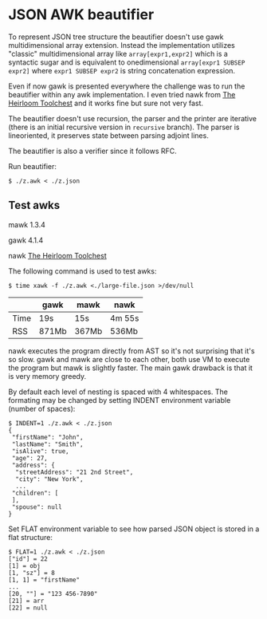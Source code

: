 # JSON AWK beautifier

To represent JSON tree structure the beautifier doesn't use gawk multidimensional array extension. Instead the implementation utilizes "classic" multidimensional array like `array[expr1,expr2]` which is a syntactic sugar and is equivalent to onedimensional `array[expr1 SUBSEP  expr2]` where `expr1 SUBSEP expr2` is string concatenation expression.

Even if now gawk is presented everywhere the challenge was to run the beautifier within any awk implementation. I even tried nawk from [The Heirloom Toolchest](http://heirloom.sourceforge.net/tools.html) and it works fine but sure not very fast.

The beautifier doesn't use recursion, the parser and the printer are iterative (there is an initial recursive version in `recursive` branch). The parser is lineoriented, it preserves state between parsing adjoint lines.

The beautifier is also a verifier since it follows RFC.

Run beautifier:

```
$ ./z.awk < ./z.json

```

## Test awks

mawk 1.3.4

gawk 4.1.4

nawk [The Heirloom Toolchest](http://heirloom.sourcefoge.net/tools.html)


The following command is used to test awks:

```
$ time xawk -f ./z.awk <./large-file.json >/dev/null
```

|      | gawk  | mawk  | nawk   |
| ---  | ---   | ---   | ---    |
| Time | 19s   | 15s   | 4m 55s |
| RSS  | 871Mb | 367Mb | 536Mb  |

nawk executes the program directly from AST so it's not surprising that it's so slow. gawk and mawk are close to each other, both use VM to execute the program but mawk is slightly faster. The main gawk drawback is that it is very memory greedy.

By default each level of nesting is spaced with 4 whitespaces. The formating may be changed by setting INDENT environment variable (number of spaces):

```
$ INDENT=1 ./z.awk < ./z.json
{
 "firstName": "John",
 "lastName": "Smith",
 "isAlive": true,
 "age": 27,
 "address": {
  "streetAddress": "21 2nd Street",
  "city": "New York",
  ...
 "children": [
 ],
 "spouse": null
}

```

Set FLAT environment variable to see how parsed JSON object is stored in a flat structure:

```
$ FLAT=1 ./z.awk < ./z.json
["id"] = 22
[1] = obj
[1, "sz"] = 8
[1, 1] = "firstName"
...
[20, ""] = "123 456-7890"
[21] = arr
[22] = null
```

